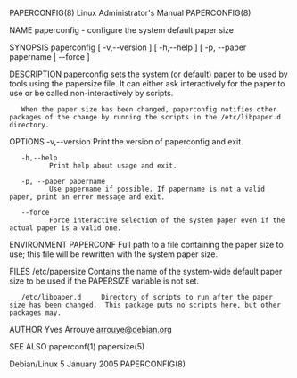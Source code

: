 PAPERCONFIG(8)                                                                         Linux Administrator's Manual                                                                        PAPERCONFIG(8)

NAME
       paperconfig - configure the system default paper size

SYNOPSIS
       paperconfig [ -v,--version ] [ -h,--help ] [ -p, --paper papername | --force ]

DESCRIPTION
       paperconfig sets the system (or default) paper to be used by tools using the papersize file.  It can either ask interactively for the paper to use or be called non-interactively by scripts.

       When the paper size has been changed, paperconfig notifies other packages of the change by running the scripts in the /etc/libpaper.d directory.

OPTIONS
       -v,--version
              Print the version of paperconfig and exit.

       -h,--help
              Print help about usage and exit.

       -p, --paper papername
              Use papername if possible. If papername is not a valid paper, print an error message and exit.

       --force
              Force interactive selection of the system paper even if the actual paper is a valid one.

ENVIRONMENT
       PAPERCONF Full path to a file containing the paper size to use; this file will be rewritten with the system paper size.

FILES
       /etc/papersize      Contains the name of the system-wide default paper size to be used if the PAPERSIZE variable is not set.

       /etc/libpaper.d     Directory of scripts to run after the paper size has been changed.  This package puts no scripts here, but other packages may.

AUTHOR
       Yves Arrouye <arrouye@debian.org>

SEE ALSO
       paperconf(1)
       papersize(5)

Debian/Linux                                                                                  5 January 2005                                                                               PAPERCONFIG(8)

